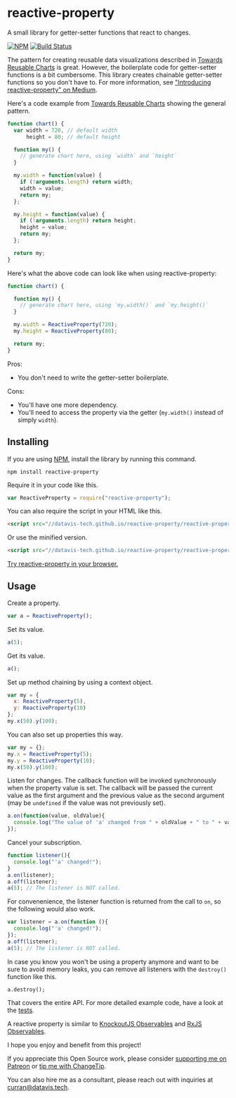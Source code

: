 # reactive-property

A small library for getter-setter functions that react to changes.

[![NPM](https://nodei.co/npm/reactive-property.png)](https://npmjs.org/package/reactive-property) [![Build Status](https://travis-ci.org/datavis-tech/reactive-property.svg?branch=master)](https://travis-ci.org/curran/reactive-property)

The pattern for creating reusable data visualizations described in [Towards Reusable Charts](https://bost.ocks.org/mike/chart/) is great. However, the boilerplate code for getter-setter functions is a bit cumbersome. This library creates chainable getter-setter functions so you don't have to. For more information, see ["Introducing reactive-property" on Medium](https://medium.com/@currankelleher/introducing-reactive-property-4b41a8bdcc8e).

Here's a code example from [Towards Reusable Charts](https://bost.ocks.org/mike/chart/) showing the general pattern.

```javascript
function chart() {
  var width = 720, // default width
      height = 80; // default height

  function my() {
    // generate chart here, using `width` and `height`
  }

  my.width = function(value) {
    if (!arguments.length) return width;
    width = value;
    return my;
  };

  my.height = function(value) {
    if (!arguments.length) return height;
    height = value;
    return my;
  };

  return my;
}
```

Here's what the above code can look like when using reactive-property:

```javascript
function chart() {

  function my() {
    // generate chart here, using `my.width()` and `my.height()`
  }

  my.width = ReactiveProperty(720);
  my.height = ReactiveProperty(80);

  return my;
}
```

Pros:

 * You don't need to write the getter-setter boilerplate.

Cons:

 * You'll have one more dependency.
 * You'll need to access the property via the getter (`my.width()` instead of simply `width`).

## Installing

If you are using [NPM](https://www.npmjs.com), install the library by running this command.

`npm install reactive-property`

Require it in your code like this.

```javascript
var ReactiveProperty = require("reactive-property");
```

You can also require the script in your HTML like this.

```html
<script src="//datavis-tech.github.io/reactive-property/reactive-property-v0.9.0.js"></script>
```

Or use the minified version.

```html
<script src="//datavis-tech.github.io/reactive-property/reactive-property-v0.9.0.min.js"></script>
```

[Try reactive-property in your browser.](https://tonicdev.com/573098b1f32f57120089aef5/573098b1f32f57120089aef6)

## Usage

Create a property.

```javascript
var a = ReactiveProperty();
```

Set its value.

```javascript
a(5);
```

Get its value.

```javascript
a();
```

Set up method chaining by using a context object.

```javascript
var my = {
  x: ReactiveProperty(5),
  y: ReactiveProperty(10)
};
my.x(50).y(100);
```

You can also set up properties this way.

```javascript
var my = {};
my.x = ReactiveProperty(5);
my.y = ReactiveProperty(10);
my.x(50).y(100);
```

Listen for changes. The callback function will be invoked synchronously when the property value is set. The callback will be passed the current value as the first argument and the previous value as the second argument (may be `undefined` if the value was not previously set).

```javascript
a.on(function(value, oldValue){
  console.log("The value of 'a' changed from " + oldValue + " to " + value);
});
```

Cancel your subscription.

```javascript
function listener(){
  console.log("'a' changed!");
}
a.on(listener);
a.off(listener);
a(5); // The listener is NOT called.
```

For convenenience, the listener function is returned from the call to `on`, so the following would also work.

```javascript
var listener = a.on(function (){
  console.log("'a' changed!");
});
a.off(listener);
a(5); // The listener is NOT called.
```

In case you know you won't be using a property anymore and want to be sure to avoid memory leaks, you can remove all listeners with the `destroy()` function like this.

```
a.destroy();
```

That covers the entire API. For more detailed example code, have a look at the [tests](https://github.com/datavis-tech/reactive-property/blob/master/test.js).

A reactive property is similar to [KnockoutJS Observables](http://knockoutjs.com/documentation/observables.html) and [RxJS Observables](https://github.com/Reactive-Extensions/RxJS/blob/master/doc/api/core/observable.md).

I hope you enjoy and benefit from this project!

If you appreciate this Open Source work, please consider [supporting me on Patreon](https://www.patreon.com/user?u=2916242&ty=h) or [tip me with ChangeTip](http://curran.tip.me/).

You can also hire me as a consultant, please reach out with inquiries at curran@datavis.tech.
